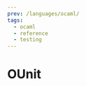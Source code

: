 ```yaml
---
prev: /languages/ocaml/
tags:
  - ocaml
  - reference
  - testing
---
```


# OUnit

<!--
TODO: Finish this reference
TODO: Add tutorial and link to it
TODO: Add any recipes and link to them
-->
